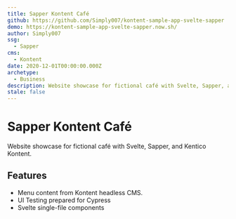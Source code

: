 ```yaml
---
title: Sapper Kontent Café
github: https://github.com/Simply007/kontent-sample-app-svelte-sapper
demo: https://kontent-sample-app-svelte-sapper.now.sh/
author: Simply007
ssg:
  - Sapper
cms:
  - Kontent
date: 2020-12-01T00:00:00.000Z
archetype:
  - Business
description: Website showcase for fictional café with Svelte, Sapper, and Kentico Kontent.
stale: false
---
```


# Sapper Kontent Café

Website showcase for fictional café with Svelte, Sapper, and Kentico Kontent.

## Features

* Menu content from Kontent headless CMS.
* UI Testing prepared for Cypress
* Svelte single-file components
